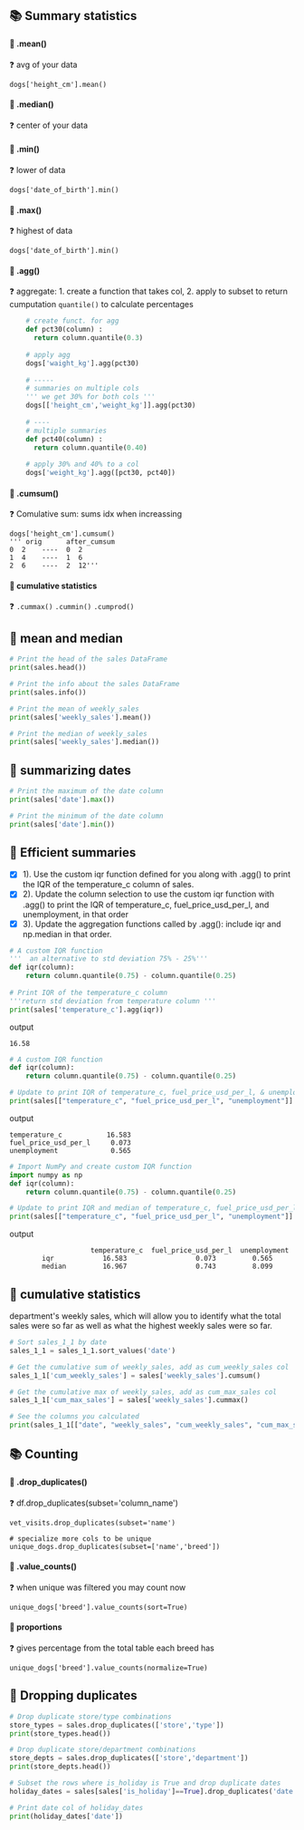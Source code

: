 ## 📚 Summary statistics
#### 🔽 .mean()
❓ avg of your data

    dogs['height_cm'].mean()
#### 🔽 .median()
❓ center of your data

#### 🔽 .min()
❓ lower of data

    dogs['date_of_birth'].min()
#### 🔽 .max()
❓ highest of data

    dogs['date_of_birth'].min()
#### 🔽 .agg()
❓ aggregate: 1. create a function that takes col, 2. apply to subset to return cumputation
`quantile()` to calculate percentages
```py
    # create funct. for agg
    def pct30(column) :
      return column.quantile(0.3)
     
    # apply agg
    dogs['waight_kg'].agg(pct30)
    
    # -----
    # summaries on multiple cols
    ''' we get 30% for both cols '''
    dogs[['height_cm','weight_kg']].agg(pct30)
    
    # ----
    # multiple summaries
    def pct40(column) : 
      return column.quantile(0.40)
      
    # apply 30% and 40% to a col
    dogs['weight_kg'].agg([pct30, pct40])
```
#### 🔽 .cumsum()
❓ Comulative sum: sums idx when increassing

    dogs['height_cm'].cumsum()
    ''' orig      after_cumsum
    0  2    ----  0  2
    1  4    ----  1  6
    2  6    ----  2  12'''
#### 🔽 cumulative statistics
❓ `.cummax()` `.cummin()` `.cumprod()`
## 🦍 mean and median
```py
# Print the head of the sales DataFrame
print(sales.head())

# Print the info about the sales DataFrame
print(sales.info())

# Print the mean of weekly_sales
print(sales['weekly_sales'].mean())

# Print the median of weekly_sales
print(sales['weekly_sales'].median())
```
## 🦍 summarizing dates
```py
# Print the maximum of the date column
print(sales['date'].max())

# Print the minimum of the date column
print(sales['date'].min())
```
## 🦍 Efficient summaries
- [x] 1). Use the custom iqr function defined for you along with .agg() to print the IQR of the temperature_c column of sales.
- [x] 2). Update the column selection to use the custom iqr function with .agg() to print the IQR of temperature_c, fuel_price_usd_per_l, and unemployment, in that order
- [x] 3). Update the aggregation functions called by .agg(): include iqr and np.median in that order.
```py
# A custom IQR function
'''  an alternative to std deviation 75% - 25%'''
def iqr(column):
    return column.quantile(0.75) - column.quantile(0.25)
    
# Print IQR of the temperature_c column
'''return std deviation from temperature column '''
print(sales['temperature_c'].agg(iqr))
```
output

    16.58
```py
# A custom IQR function
def iqr(column):
    return column.quantile(0.75) - column.quantile(0.25)

# Update to print IQR of temperature_c, fuel_price_usd_per_l, & unemployment
print(sales[["temperature_c", "fuel_price_usd_per_l", "unemployment"]].agg(iqr))
```
output

    temperature_c           16.583
    fuel_price_usd_per_l     0.073
    unemployment             0.565
```py
# Import NumPy and create custom IQR function
import numpy as np
def iqr(column):
    return column.quantile(0.75) - column.quantile(0.25)

# Update to print IQR and median of temperature_c, fuel_price_usd_per_l, & unemployment
print(sales[["temperature_c", "fuel_price_usd_per_l", "unemployment"]].agg([iqr, np.median]))
```
output

                        temperature_c  fuel_price_usd_per_l  unemployment
            iqr            16.583                 0.073         0.565
            median         16.967                 0.743         8.099
## 🦍 cumulative statistics
department's weekly sales, which will allow you to identify what the total sales were so far as well as what the highest weekly sales were so far.
```py
# Sort sales_1_1 by date
sales_1_1 = sales_1_1.sort_values('date')

# Get the cumulative sum of weekly_sales, add as cum_weekly_sales col
sales_1_1['cum_weekly_sales'] = sales['weekly_sales'].cumsum()

# Get the cumulative max of weekly_sales, add as cum_max_sales col
sales_1_1['cum_max_sales'] = sales['weekly_sales'].cummax()

# See the columns you calculated
print(sales_1_1[["date", "weekly_sales", "cum_weekly_sales", "cum_max_sales"]])
```
## 📚 Counting
#### 🔽 .drop_duplicates()
❓ df.drop_duplicates(subset='column_name')

    vet_visits.drop_duplicates(subset='name')
    
    # specialize more cols to be unique
    unique_dogs.drop_duplicates(subset=['name','breed'])
#### 🔽 .value_counts()
❓ when unique was filtered you may count now

    unique_dogs['breed'].value_counts(sort=True)
#### 🔽 proportions
❓ gives percentage from the total table each breed has

    unique_dogs['breed'].value_counts(normalize=True)
## 🦍 Dropping duplicates 
```py
# Drop duplicate store/type combinations
store_types = sales.drop_duplicates(['store','type'])
print(store_types.head())

# Drop duplicate store/department combinations
store_depts = sales.drop_duplicates(['store','department'])
print(store_depts.head())

# Subset the rows where is_holiday is True and drop duplicate dates
holiday_dates = sales[sales['is_holiday']==True].drop_duplicates('date')

# Print date col of holiday_dates
print(holiday_dates['date'])
```
